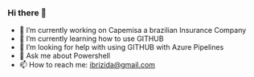 ### Hi there 👋

- 🔭 I’m currently working on Capemisa a brazilian Insurance Company
- 🌱 I’m currently learning how to use GITHUB
- 🤔 I’m looking for help with using GITHUB with Azure Pipelines
- 💬 Ask me about Powershell
- 📫 How to reach me: ibrizida@gmail.com


